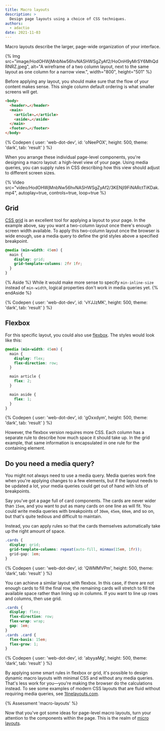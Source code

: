 ```yaml
---
title: Macro layouts
description: >
  Design page layouts using a choice of CSS techniques.
authors:
  - adactio
date: 2021-11-03
---
```


Macro layouts describe the larger, page-wide organization of your interface. 

{% Img src="image/HodOHWjMnbNw56hvNASHWSgZyAf2/HoOnH9yMrSY6MhQdRNRZ.jpeg", 
alt="A wireframe of a two column layout, next to the same layout as one column for a narrow view.", width="800", height="501" %}

Before applying any layout, 
you should make sure that the flow of your content makes sense. 
This single column default ordering is what smaller screens will get.

```html
<body>
  <header>…</header>
  <main>
    <article>…</article>
    <aside>…</aside>
  </main>
  <footer>…</footer>
</body>
```

{% Codepen {
 user: 'web-dot-dev',
 id: 'oNeePOX',
 height: 500,
 theme: 'dark',
 tab: 'result'
} %}

When you arrange these individual page-level components, 
you're designing a macro layout: a high-level view of your page. 
Using media queries, you can supply rules in CSS describing how this view should adjust to different screen sizes.

{% Video src="video/HodOHWjMnbNw56hvNASHWSgZyAf2/3KENjI9FiNARctTiKDak.mp4", autoplay=true, controls=true, loop=true %}

## Grid

[CSS grid](/learn/css/grid/) is an excellent tool for applying a layout to your page. 
In the example above,  say you want a two-column layout once there's enough screen width available. 
To apply this two-column layout once the browser is wide enough, 
use a media query to define the grid styles above a specified breakpoint.

```css
@media (min-width: 45em) {
  main {
    display: grid;
    grid-template-columns: 2fr 1fr;
  }
}
```
{% Aside %}
While it would make more sense to specify `min-inline-size` instead of `min-width`, 
logical properties don't work in media queries yet.
{% endAside %}

{% Codepen {
 user: 'web-dot-dev',
 id: 'vYJJzMK',
 height: 500,
 theme: 'dark',
 tab: 'result'
} %}

## Flexbox

For this specific layout, you could also use [flexbox](/learn/css/flexbox). 
The styles would look like this:

```css
@media (min-width: 45em) {
  main {
    display: flex;
    flex-direction: row;
  }

  main article {
    flex: 2;
  }

  main aside {
    flex: 1;
  }
}
```

{% Codepen {
 user: 'web-dot-dev',
 id: 'gOxxdym',
 height: 500,
 theme: 'dark',
 tab: 'result'
} %}

However, the flexbox version requires more CSS. 
Each column has a separate rule to describe how much space it should take up. 
In the grid example, that same information is encapsulated in one rule for the containing element.

## Do you need a media query?

You might not always need to use a media query. 
Media queries work fine when you're applying changes to a few elements, 
but if the layout needs to be updated a lot, your media queries could get out of hand with lots of breakpoints.

Say you've got a page full of card components. 
The cards are never wider than `15em`, and you want to put as many cards on one line as will fit. 
You could write media queries with breakpoints of `30em`, `45em`, `60em`, 
and so on, but that's quite tedious and difficult to maintain.

Instead, you can apply rules so that the cards themselves automatically take up the right amount of space.

```css
.cards {
  display: grid;
  grid-template-columns: repeat(auto-fill, minmax(15em, 1fr));
  grid-gap: 1em;
}
```

{% Codepen {
 user: 'web-dot-dev',
 id: 'QWMMVPm',
 height: 500,
 theme: 'dark',
 tab: 'result'
} %}

You can achieve a similar layout with flexbox. 
In this case, if there are not enough cards to fill the final row, 
the remaining cards will stretch to fill the available space rather than lining up in columns. 
If you want to line up rows and columns, then use grid.

```css
.cards {
  display: flex;
  flex-direction: row;
  flex-wrap: wrap;
  gap: 1em;
}
.cards .card {
  flex-basis: 15em;
  flex-grow: 1;
}
```

{% Codepen {
 user: 'web-dot-dev',
 id: 'abyyaMg',
 height: 500,
 theme: 'dark',
 tab: 'result'
} %}

By applying some smart rules in flexbox or grid, 
it's possible to design dynamic macro layouts with minimal CSS and without any media queries. 
That's less work for you—you're making the browser do the calculations instead. 
To see some examples of modern CSS layouts that are fluid without requiring media queries, see 
[1linelayouts.com](https://1linelayouts.glitch.me/).

{% Assessment 'macro-layouts' %}

Now that you've got some ideas for page-level macro layouts, 
turn your attention to the components within the page. This is the realm of 
[micro layouts](/learn/design/micro-layouts).
